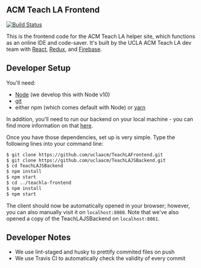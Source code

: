 ## ACM Teach LA Frontend

[![Build Status](https://travis-ci.org/uclaacm/TeachLAFrontend.svg?branch=master)](https://travis-ci.org/uclaacm/TeachLAFrontend)

This is the frontend code for the ACM Teach LA helper site, which functions as an online IDE and code-saver. It's built by the UCLA ACM Teach LA dev team with [React](https://reactjs.org/), [Redux](https://redux.js.org/), and [Firebase](https://firebase.google.com/).
  
## Developer Setup

You'll need:
* [Node](https://nodejs.org/en/) (we develop this with Node v10)
* [git](https://git-scm.com/)
* either npm (which comes default with Node) or [yarn](https://yarnpkg.com/en/)

In addition, you'll need to run our backend on your local machine - you can find more information on that [here](https://github.com/uclaacm/TeachLAJSBackend).

Once you have those dependencies, set up is very simple. Type the following lines into your command line:

```bash
$ git clone https://github.com/uclaacm/TeachLAFrontend.git
$ git clone https://github.com/uclaacm/TeachLAJSBackend.git
$ cd TeachLAJSBackend
$ npm install
$ npm start 
$ cd ../teachla-frontend
$ npm install
$ npm start 
```

The client should now be automatically opened in your browser; however, you can also manually visit it on `localhost:8080`. Note that we've also opened a copy of the TeachLAJSBackend on `localhost:8081`.

## Developer Notes
* We use lint-staged and husky to prettify commited files on push
* We use Travis CI to automatically check the validity of every commit
